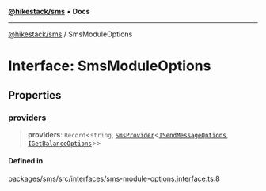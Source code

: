 [**@hikestack/sms**](/official/reference/sms/index.md) • **Docs**

***

[@hikestack/sms](/official/reference/sms/globals.md) / SmsModuleOptions

# Interface: SmsModuleOptions

## Properties

### providers

> **providers**: `Record`\<`string`, [`SmsProvider`](/official/reference/sms/interfaces/SmsProvider.md)\<[`ISendMessageOptions`](/official/reference/sms/type-aliases/ISendMessageOptions.md), [`IGetBalanceOptions`](/official/reference/sms/type-aliases/IGetBalanceOptions.md)\>\>

#### Defined in

[packages/sms/src/interfaces/sms-module-options.interface.ts:8](https://github.com/hikestack/hike/blob/110006a71b16d35b8305bd3bea8f80d291c9c609/packages/sms/src/interfaces/sms-module-options.interface.ts#L8)
